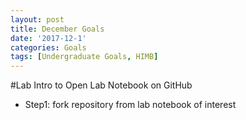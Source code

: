 ```yaml
---
layout: post
title: December Goals
date: '2017-12-1'
categories: Goals
tags: [Undergraduate Goals, HIMB]
---
```


#Lab Intro to Open Lab Notebook on GitHub

* Step1: fork repository from lab notebook of interest 
